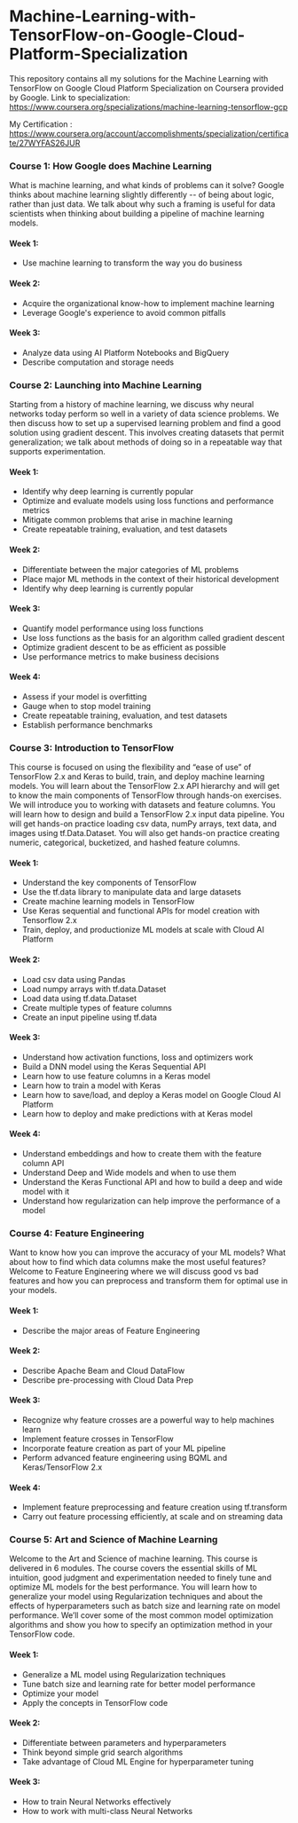 # Machine-Learning-with-TensorFlow-on-Google-Cloud-Platform-Specialization

This repository contains all my solutions for the Machine Learning with TensorFlow on Google Cloud Platform Specialization on Coursera provided by Google.
Link to specialization: https://www.coursera.org/specializations/machine-learning-tensorflow-gcp

My Certification : https://www.coursera.org/account/accomplishments/specialization/certificate/27WYFAS26JUR

### Course 1: How Google does Machine Learning
What is machine learning, and what kinds of problems can it solve? Google thinks about machine learning slightly differently -- of being about logic, rather than just data. We talk about why such a framing is useful for data scientists when thinking about building a pipeline of machine learning models.

#### Week 1:

- Use machine learning to transform the way you do business


#### Week 2:

- Acquire the organizational know-how to implement machine learning
- Leverage Google's experience to avoid common pitfalls

#### Week 3:

- Analyze data using AI Platform Notebooks and BigQuery
- Describe computation and storage needs
   


### Course 2: Launching into Machine Learning
Starting from a history of machine learning, we discuss why neural networks today perform so well in a variety of data science problems. We then discuss how to set up a supervised learning problem and find a good solution using gradient descent. This involves creating datasets that permit generalization; we talk about methods of doing so in a repeatable way that supports experimentation.

#### Week 1:

- Identify why deep learning is currently popular
- Optimize and evaluate models using loss functions and performance metrics
- Mitigate common problems that arise in machine learning
- Create repeatable training, evaluation, and test datasets

#### Week 2:

- Differentiate between the major categories of ML problems
- Place major ML methods in the context of their historical development
- Identify why deep learning is currently popular

#### Week 3:

- Quantify model performance using loss functions
- Use loss functions as the basis for an algorithm called gradient descent
- Optimize gradient descent to be as efficient as possible
- Use performance metrics to make business decisions

#### Week 4:

- Assess if your model is overfitting
- Gauge when to stop model training
- Create repeatable training, evaluation, and test datasets
- Establish performance benchmarks


### Course 3: Introduction to TensorFlow
This course is focused on using the flexibility and “ease of use” of TensorFlow 2.x and Keras to build, train, and deploy machine learning models. You will learn about the TensorFlow 2.x API hierarchy and will get to know the main components of TensorFlow through hands-on exercises. We will introduce you to working with datasets and feature columns. You will learn how to design and build a TensorFlow 2.x input data pipeline. You will get hands-on practice loading csv data, numPy arrays, text data, and images using tf.Data.Dataset. You will also get hands-on practice creating numeric, categorical, bucketized, and hashed feature columns.

#### Week 1:

- Understand the key components of TensorFlow
- Use the tf.data library to manipulate data and large datasets
- Create machine learning models in TensorFlow
- Use Keras sequential and functional APIs for model creation with Tensorflow 2.x
- Train, deploy, and productionize ML models at scale with Cloud AI Platform

#### Week 2:

- Load csv data using Pandas
- Load numpy arrays with tf.data.Dataset
- Load data using tf.data.Dataset
- Create multiple types of feature columns
- Create an input pipeline using tf.data

#### Week 3:

- Understand how activation functions, loss and optimizers work
- Build a DNN model using the Keras Sequential API
- Learn how to use feature columns in a Keras model
- Learn how to train a model with Keras
- Learn how to save/load, and deploy a Keras model on Google Cloud AI Platform
- Learn how to deploy and make predictions with at Keras model


#### Week 4:

- Understand embeddings and how to create them with the feature column API
- Understand Deep and Wide models and when to use them
- Understand the Keras Functional API and how to build a deep and wide model with it
- Understand how regularization can help improve the performance of a model

### Course 4: Feature Engineering
Want to know how you can improve the accuracy of your ML models? What about how to find which data columns make the most useful features? Welcome to Feature Engineering where we will discuss good vs bad features and how you can preprocess and transform them for optimal use in your models.

#### Week 1:

- Describe the major areas of Feature Engineering

#### Week 2:

- Describe Apache Beam and Cloud DataFlow
- Describe pre-processing with Cloud Data Prep

#### Week 3:

- Recognize why feature crosses are a powerful way to help machines learn
- Implement feature crosses in TensorFlow
- Incorporate feature creation as part of your ML pipeline
- Perform advanced feature engineering using BQML and Keras/TensorFlow 2.x

#### Week 4:

- Implement feature preprocessing and feature creation using tf.transform
- Carry out feature processing efficiently, at scale and on streaming data


### Course 5: Art and Science of Machine Learning
Welcome to the Art and Science of machine learning. This course is delivered in 6 modules. The course covers the essential skills of ML intuition, good judgment and experimentation needed to finely tune and optimize ML models for the best performance. You will learn how to generalize your model using Regularization techniques and about the effects of hyperparameters such as batch size and learning rate on model performance. We’ll cover some of the most common model optimization algorithms and show you how to specify an optimization method in your TensorFlow code.

#### Week 1:

- Generalize a ML model using Regularization techniques
- Tune batch size and learning rate for better model performance
- Optimize your model
- Apply the concepts in TensorFlow code

#### Week 2:

- Differentiate between parameters and hyperparameters
- Think beyond simple grid search algorithms
- Take advantage of Cloud ML Engine for hyperparameter tuning

#### Week 3:

- How to train Neural Networks effectively
- How to work with multi-class Neural Networks
